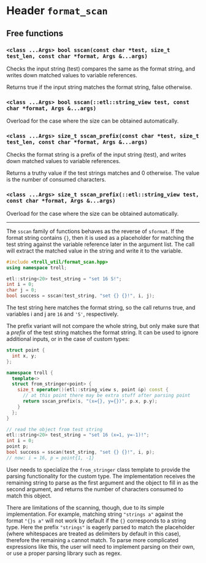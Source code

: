 # Header `format_scan`

## Free functions

### `<class ...Args> bool sscan(const char *test, size_t test_len, const char *format, Args &...args)`

Checks the input string (test) compares the same as the format string, and writes down matched values to variable references.

Returns true if the input string matches the format string, false otherwise.

### `<class ...Args> bool sscan(::etl::string_view test, const char *format, Args &...args)`

Overload for the case where the size can be obtained automatically.

### `<class ...Args> size_t sscan_prefix(const char *test, size_t test_len, const char *format, Args &...args)`

Checks the format string is a prefix of the input string (test), and writes down matched values to variable references.

Returns a truthy value if the test strings matches and 0 otherwise. The value is the number of consumed characters.

### `<class ...Args> size_t sscan_prefix(::etl::string_view test, const char *format, Args &...args)`

Overload for the case where the size can be obtained automatically.

<hr />

The `sscan` family of functions behaves as the reverse of `sformat`. If the format string contains `{}`, then it is used as a placeholder for matching the test string against the variable reference later in the argument list. The call will extract the matched value in the string and write it to the variable.

```cpp
#include <troll_util/format_scan.hpp>
using namespace troll;

etl::string<20> test_string = "set 16 S!";
int i = 0;
char j = 0;
bool success = sscan(test_string, "set {} {}!", i, j);
```

The test string here matches the format string, so the call returns true, and variables i and j are `16` and `'S'`, respectively.

The prefix variant will not compare the whole string, but only make sure that a _prefix_ of the test string matches the format string. It can be used to ignore additional inputs, or in the case of custom types:

```cpp
struct point {
  int x, y;
};

namespace troll {
  template<>
  struct from_stringer<point> {
    size_t operator()(etl::string_view s, point &p) const {
      // at this point there may be extra stuff after parsing point
      return sscan_prefix(s, "(x={}, y={})", p.x, p.y);
    }
  };
}

// read the object from test string
etl::string<20> test_string = "set 16 (x=1, y=-1)!";
int i = 0;
point p;
bool success = sscan(test_string, "set {} {}!", i, p);
// now: i = 16, p = point{1, -1}
```

User needs to specialize the `from_stringer` class template to provide the parsing functionality for the custom type. The implementation receives the remaining string to parse as the first argument and the object to fill in as the second argument, and returns the number of characters consumed to match this object.

There are limitations of the scanning, though, due to its simple implementation. For example, matching string `"strings a"` against the format `"{}s a"` will not work by default if the `{}` corresponds to a string type. Here the prefix `"strings"` is eagerly parsed to match the placeholder (where whitespaces are treated as delimiters by default in this case), therefore the remaining `a` cannot match. To parse more complicated expressions like this, the user will need to implement parsing on their own, or use a proper parsing library such as regex.
